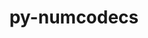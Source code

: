 ---
title: "py-numcodecs"
layout: cache
categories: [package, develop]
meta: {"compilers": ["gcc@=11.4.0", "oneapi@=2024.2.1"], "num_specs": 16, "num_specs_by_stack": {"e4s": 8, "e4s-oneapi": 8, "root": 16}, "oss": ["ubuntu22.04"], "platforms": ["linux"], "stacks": ["e4s", "e4s-oneapi", "root"], "targets": ["x86_64_v3"], "versions": ["0.15.0"]}
spec_details: [{"compiler": "gcc@=11.4.0", "hash": "3io6ndkeyfhlyijzgkszatac4ue3juij", "os": "ubuntu22.04", "platform": "linux", "size": "-", "stacks": ["e4s", "root"], "target": "x86_64_v3", "variants": ["build_system=python_pip", "~msgpack"], "versions": ["0.15.0"]}, {"compiler": "oneapi@=2024.2.1", "hash": "3p6ziurxsmvbd6ipwldrqh4fhy6v4c5c", "os": "ubuntu22.04", "platform": "linux", "size": "-", "stacks": ["e4s-oneapi", "root"], "target": "x86_64_v3", "variants": ["build_system=python_pip", "~msgpack"], "versions": ["0.15.0"]}, {"compiler": "gcc@=11.4.0", "hash": "4srii52o4z6b7na6khunh2m63vljifmd", "os": "ubuntu22.04", "platform": "linux", "size": "-", "stacks": ["e4s", "root"], "target": "x86_64_v3", "variants": ["build_system=python_pip", "~msgpack"], "versions": ["0.15.0"]}, {"compiler": "gcc@=11.4.0", "hash": "6sj4f26g4wo5nyak3h7btxhbuw4louzi", "os": "ubuntu22.04", "platform": "linux", "size": "-", "stacks": ["e4s", "root"], "target": "x86_64_v3", "variants": ["build_system=python_pip", "~msgpack"], "versions": ["0.15.0"]}, {"compiler": "oneapi@=2024.2.1", "hash": "6uoarwe6nh5szji6o7rym4p3rvyh2zjc", "os": "ubuntu22.04", "platform": "linux", "size": "-", "stacks": ["e4s-oneapi", "root"], "target": "x86_64_v3", "variants": ["build_system=python_pip", "~msgpack"], "versions": ["0.15.0"]}, {"compiler": "oneapi@=2024.2.1", "hash": "awxrfcp5mhzt2nzarwjp3kr5amqu67mn", "os": "ubuntu22.04", "platform": "linux", "size": "-", "stacks": ["e4s-oneapi", "root"], "target": "x86_64_v3", "variants": ["build_system=python_pip", "~msgpack"], "versions": ["0.15.0"]}, {"compiler": "gcc@=11.4.0", "hash": "c4b2hlkezdmbf73sjicokqwufpuv3ebu", "os": "ubuntu22.04", "platform": "linux", "size": "-", "stacks": ["e4s", "root"], "target": "x86_64_v3", "variants": ["build_system=python_pip", "~msgpack"], "versions": ["0.15.0"]}, {"compiler": "oneapi@=2024.2.1", "hash": "cajer7dxk4z56lvs3hxjmxlrmicbzxrh", "os": "ubuntu22.04", "platform": "linux", "size": "-", "stacks": ["e4s-oneapi", "root"], "target": "x86_64_v3", "variants": ["build_system=python_pip", "~msgpack"], "versions": ["0.15.0"]}, {"compiler": "gcc@=11.4.0", "hash": "grrvj4u3uwjfrewbwpxepxpz6gngritd", "os": "ubuntu22.04", "platform": "linux", "size": "-", "stacks": ["e4s", "root"], "target": "x86_64_v3", "variants": ["build_system=python_pip", "~msgpack"], "versions": ["0.15.0"]}, {"compiler": "oneapi@=2024.2.1", "hash": "i4pxjbqnwfz76s5r5sbicfx5uszhqhzt", "os": "ubuntu22.04", "platform": "linux", "size": "-", "stacks": ["e4s-oneapi", "root"], "target": "x86_64_v3", "variants": ["build_system=python_pip", "~msgpack"], "versions": ["0.15.0"]}, {"compiler": "oneapi@=2024.2.1", "hash": "m33abefdoubqwcnivhb3s3b2z5jxeoek", "os": "ubuntu22.04", "platform": "linux", "size": "-", "stacks": ["e4s-oneapi", "root"], "target": "x86_64_v3", "variants": ["build_system=python_pip", "~msgpack"], "versions": ["0.15.0"]}, {"compiler": "gcc@=11.4.0", "hash": "pl3s5tu3razz57cnmwdrbjk3ayugbzq5", "os": "ubuntu22.04", "platform": "linux", "size": "-", "stacks": ["e4s", "root"], "target": "x86_64_v3", "variants": ["build_system=python_pip", "~msgpack"], "versions": ["0.15.0"]}, {"compiler": "oneapi@=2024.2.1", "hash": "q5f4t65iwarda5zu7zdirprkj44fn7xs", "os": "ubuntu22.04", "platform": "linux", "size": "-", "stacks": ["e4s-oneapi", "root"], "target": "x86_64_v3", "variants": ["build_system=python_pip", "~msgpack"], "versions": ["0.15.0"]}, {"compiler": "gcc@=11.4.0", "hash": "utfy7scoxehi4mikexen3iw2345lsg2b", "os": "ubuntu22.04", "platform": "linux", "size": "-", "stacks": ["e4s", "root"], "target": "x86_64_v3", "variants": ["build_system=python_pip", "~msgpack"], "versions": ["0.15.0"]}, {"compiler": "gcc@=11.4.0", "hash": "ve6arfu2yqta2b7satkir24je6wfnecp", "os": "ubuntu22.04", "platform": "linux", "size": "-", "stacks": ["e4s", "root"], "target": "x86_64_v3", "variants": ["build_system=python_pip", "~msgpack"], "versions": ["0.15.0"]}, {"compiler": "oneapi@=2024.2.1", "hash": "ztkt7iivdfwmqyxzhz4qhaq2fz7q5itq", "os": "ubuntu22.04", "platform": "linux", "size": "-", "stacks": ["e4s-oneapi", "root"], "target": "x86_64_v3", "variants": ["build_system=python_pip", "~msgpack"], "versions": ["0.15.0"]}]
---